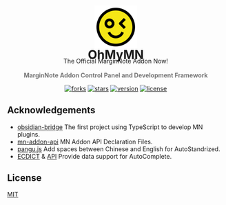 <p align="center">
  <a href="https://github.com/mnaddon/ohmymn">
    <img src="assets/logo.svg" alt="Logo" width="100" height="100">
  </a>
</p>
<h1 align="center" style="margin-top: -20px;">OhMyMN</h1>
<p align="center" style="margin-top: -30px;margin-bottom: 1rem">The Official MarginNote Addon Now!</p>
<p align="center">
  <b style="margin-bottom: 16px;opacity: 0.6">MarginNote Addon Control Panel and Development Framework</b>
</p>
<p align="center">
  <a href="https://github.com/mnaddon/ohmymn/network/members"><img src="https://img.shields.io/github/forks/mnaddon/ohmymn.svg?style=flat" alt="forks"></a>
  <a href="https://github.com/mnaddon/ohmymn/stargazers"><img src="https://img.shields.io/github/stars/mnaddon/ohmymn.svg?style=flat" alt="stars"></a>
  <a href="https://github.com/mnaddon/ohmymn/blob/main/package.json"><img src="https://img.shields.io/badge/version-v4.0.0 beta-orange" alt="version"></a>
  <a href="https://github.com/mnaddon/ohmymn/blob/main/LICENSE"><img src="https://img.shields.io/badge/license-MIT-green" alt="license"></a>
</p>

## Acknowledgements

* [obsidian-bridge](https://github.com/aidenlx/obsidian-bridge) The first project using TypeScript to develop MN plugins.
* [mn-addon-api](https://github.com/aidenlx/mn-addon-api) MN Addon API Declaration Files.
* [pangu.js](https://github.com/vinta/pangu.js) Add spaces between Chinese and English for AutoStandrized.
* [ECDICT](https://github.com/skywind3000/ECDICT) & [API](http://dict.e.opac.vip/dict.php) Provide data support for AutoComplete.

## License
[MIT](https://github.com/mnaddon/ohmymn/blob/main/LICENSE)